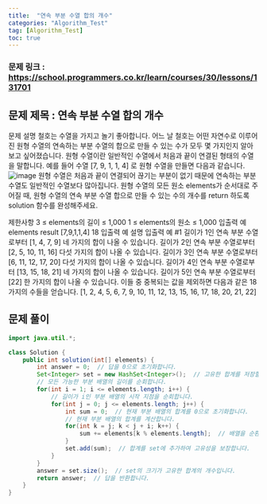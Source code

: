 ```yaml
---
title:  "연속 부분 수열 합의 개수"
categories: "Algorithm_Test"
tag: [Algorithm_Test]
toc: true
---
```


### 문제 링크 : https://school.programmers.co.kr/learn/courses/30/lessons/131701

## 문제 제목 : 연속 부분 수열 합의 개수

문제 설명
철호는 수열을 가지고 놀기 좋아합니다. 어느 날 철호는 어떤 자연수로 이루어진 원형 수열의 연속하는 부분 수열의 합으로 만들 수 있는 수가 모두 몇 가지인지 알아보고 싶어졌습니다. 원형 수열이란 일반적인 수열에서 처음과 끝이 연결된 형태의 수열을 말합니다. 예를 들어 수열 [7, 9, 1, 1, 4] 로 원형 수열을 만들면 다음과 같습니다.
![image](https://grepp-programmers.s3.ap-northeast-2.amazonaws.com/files/production/f207cd37-34dc-4cbd-96bb-83435bd6efd4/%EA%B7%B8%EB%A6%BC.png)
원형 수열은 처음과 끝이 연결되어 끊기는 부분이 없기 때문에 연속하는 부분 수열도 일반적인 수열보다 많아집니다.
원형 수열의 모든 원소 elements가 순서대로 주어질 때, 원형 수열의 연속 부분 수열 합으로 만들 수 있는 수의 개수를 return 하도록 solution 함수를 완성해주세요.

제한사항
3 ≤ elements의 길이 ≤ 1,000
1 ≤ elements의 원소 ≤ 1,000
입출력 예
elements	result
[7,9,1,1,4]	18
입출력 예 설명
입출력 예 #1
길이가 1인 연속 부분 수열로부터 [1, 4, 7, 9] 네 가지의 합이 나올 수 있습니다.
길이가 2인 연속 부분 수열로부터 [2, 5, 10, 11, 16] 다섯 가지의 합이 나올 수 있습니다.
길이가 3인 연속 부분 수열로부터 [6, 11, 12, 17, 20] 다섯 가지의 합이 나올 수 있습니다.
길이가 4인 연속 부분 수열로부터 [13, 15, 18, 21] 네 가지의 합이 나올 수 있습니다.
길이가 5인 연속 부분 수열로부터 [22] 한 가지의 합이 나올 수 있습니다.
이들 중 중복되는 값을 제외하면 다음과 같은 18가지의 수들을 얻습니다.
[1, 2, 4, 5, 6, 7, 9, 10, 11, 12, 13, 15, 16, 17, 18, 20, 21, 22]

## 문제 풀이
```java
import java.util.*;

class Solution {
    public int solution(int[] elements) {
        int answer = 0;  // 답을 0으로 초기화합니다.
        Set<Integer> set = new HashSet<Integer>();  // 고유한 합계를 저장할 HashSet을 생성합니다.
        // 모든 가능한 부분 배열의 길이를 순회합니다.
        for(int i = 1; i <= elements.length; i++) {
            // 길이가 i인 부분 배열의 시작 지점을 순회합니다.
            for(int j = 0; j <= elements.length; j++) {
                int sum = 0;  // 현재 부분 배열의 합계를 0으로 초기화합니다.
                // 현재 부분 배열의 합계를 계산합니다.
                for(int k = j; k < j + i; k++) {
                    sum += elements[k % elements.length];  // 배열을 순환하도록 모듈로 연산을 사용합니다.
                }
                set.add(sum);  // 합계를 set에 추가하여 고유성을 보장합니다.
            }
        }
        answer = set.size();  // set의 크기가 고유한 합계의 개수입니다.
        return answer;  // 답을 반환합니다.
    }
}
```
